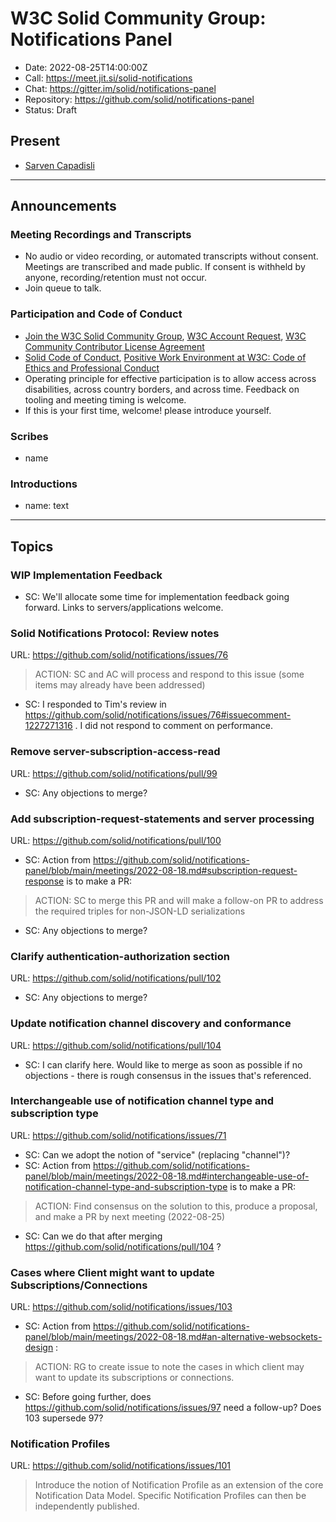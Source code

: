# W3C Solid Community Group: Notifications Panel

* Date: 2022-08-25T14:00:00Z
* Call: https://meet.jit.si/solid-notifications
* Chat: https://gitter.im/solid/notifications-panel
* Repository: https://github.com/solid/notifications-panel
* Status: Draft


## Present
* [Sarven Capadisli](https://csarven.ca/#i)

---

## Announcements

### Meeting Recordings and Transcripts
* No audio or video recording, or automated transcripts without consent. Meetings are transcribed and made public. If consent is withheld by anyone, recording/retention must not occur.
* Join queue to talk.


### Participation and Code of Conduct
* [Join the W3C Solid Community Group](https://www.w3.org/community/solid/join), [W3C Account Request](http://www.w3.org/accounts/request), [W3C Community Contributor License Agreement](https://www.w3.org/community/about/agreements/cla/)
* [Solid Code of Conduct](https://github.com/solid/process/blob/main/code-of-conduct.md), [Positive Work Environment at W3C: Code of Ethics and Professional Conduct](https://www.w3.org/Consortium/cepc/)
* Operating principle for effective participation is to allow access across disabilities, across country borders, and across time. Feedback on tooling and meeting timing is welcome.
* If this is your first time, welcome! please introduce yourself.


### Scribes
* name

### Introductions

* name: text

---

## Topics

### WIP Implementation Feedback
* SC: We'll allocate some time for implementation feedback going forward. Links to servers/applications welcome.

### Solid Notifications Protocol: Review notes
URL: https://github.com/solid/notifications/issues/76

>ACTION: SC and AC will process and respond to this issue (some items may already have been addressed)

* SC: I responded to Tim's review in https://github.com/solid/notifications/issues/76#issuecomment-1227271316 . I did not respond to comment on performance.


### Remove server-subscription-access-read
URL: https://github.com/solid/notifications/pull/99

* SC: Any objections to merge?


### Add subscription-request-statements and server processing
URL: https://github.com/solid/notifications/pull/100

* SC: Action from https://github.com/solid/notifications-panel/blob/main/meetings/2022-08-18.md#subscription-request-response is to make a PR:

>ACTION: SC to merge this PR and will make a follow-on PR to address the required triples for non-JSON-LD serializations

* SC: Any objections to merge?


### Clarify authentication-authorization section
URL: https://github.com/solid/notifications/pull/102

* SC: Any objections to merge?


### Update notification channel discovery and conformance
URL: https://github.com/solid/notifications/pull/104

* SC: I can clarify here. Would like to merge as soon as possible if no objections - there is rough consensus in the issues that's referenced.


### Interchangeable use of notification channel type and subscription type
URL: https://github.com/solid/notifications/issues/71

* SC: Can we adopt the notion of "service" (replacing "channel")?
* SC: Action from https://github.com/solid/notifications-panel/blob/main/meetings/2022-08-18.md#interchangeable-use-of-notification-channel-type-and-subscription-type is to make a PR:

>ACTION: Find consensus on the solution to this, produce a proposal, and make a PR by next meeting (2022-08-25)

* SC: Can we do that after merging https://github.com/solid/notifications/pull/104 ?


### Cases where Client might want to update Subscriptions/Connections
URL: https://github.com/solid/notifications/issues/103

* SC: Action from https://github.com/solid/notifications-panel/blob/main/meetings/2022-08-18.md#an-alternative-websockets-design :

>ACTION: RG to create issue to note the cases in which client may want to update its subscriptions or connections.

* SC: Before going further, does https://github.com/solid/notifications/issues/97 need a follow-up? Does 103 supersede 97?


### Notification Profiles
URL: https://github.com/solid/notifications/issues/101

>Introduce the notion of Notification Profile as an extension of the core Notification Data Model.
>Specific Notification Profiles can then be independently published.
